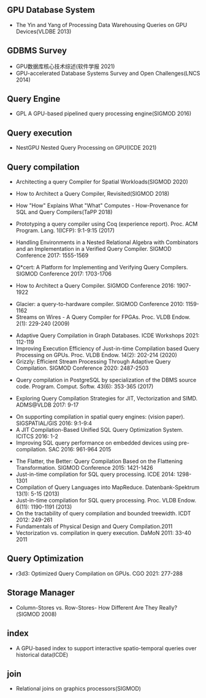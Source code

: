 ## GPU Database System
+ The Yin and Yang of Processing Data Warehousing Queries on GPU Devices(VLDBE 2013)

## GDBMS Survey
+ GPU数据库核心技术综述(软件学报 2021)
+ GPU-accelerated Database Systems Survey and Open Challenges(LNCS 2014)

## Query Engine
+ GPL A GPU-based pipelined query processing engine(SIGMOD 2016)

## Query execution
+ NestGPU Nested Query Processing on GPU(ICDE 2021)

## Query compilation
+ Architecting a query Compiler for Spatial Workloads(SIGMOD 2020)
+ How to Architect a Query Compiler, Revisited(SIGMOD 2018)

+ How "How" Explains What "What" Computes - How-Provenance for SQL and Query Compilers(TaPP 2018)

+ Prototyping a query compiler using Coq (experience report). Proc. ACM Program. Lang. 1(ICFP): 9:1-9:15 (2017)
+ Handling Environments in a Nested Relational Algebra with Combinators and an Implementation in a Verified Query Compiler. SIGMOD Conference 2017: 1555-1569
+ Q*cert: A Platform for Implementing and Verifying Query Compilers. SIGMOD Conference 2017: 1703-1706
+ How to Architect a Query Compiler. SIGMOD Conference 2016: 1907-1922

[comment]: <> (+ Re-Engineering Compiler Transformations to Outperform Database Query Optimizers. LCPC 2014: 300-314)

[comment]: <> (+ Query-directed adaptive heap cloning for optimizing compilers. CGO 2013: 1:1-1:11)

[comment]: <> (+ Query Processing and Optimization using Compiler Tools. Grundlagen von Datenbanken 2010)
+ Glacier: a query-to-hardware compiler. SIGMOD Conference 2010: 1159-1162
+ Streams on Wires - A Query Compiler for FPGAs. Proc. VLDB Endow. 2(1): 229-240 (2009)

[comment]: <> (+ "Towards a Trusted Compiler for a Query Language for Wireless Sensor Networks.". ISoLA 2006: 277-282)

[comment]: <> (+ Implementation of an Object Oriented Query Language Compiler for Replicated Architectures. JISBD 2003: 441-450)

[comment]: <> (+ Efficient Execution of Multi-query Data Analysis Batches Using Compiler Optimization Strategies. LCPC 2003: 509-524)
+ Adaptive Query Compilation in Graph Databases. ICDE Workshops 2021: 112-119
+ Improving Execution Efficiency of Just-in-time Compilation based Query Processing on GPUs. Proc. VLDB Endow. 14(2): 202-214 (2020)
+ Grizzly: Efficient Stream Processing Through Adaptive Query Compilation. SIGMOD Conference 2020: 2487-2503

[comment]: <> (+ DejaVu: Recycling Tuning Setups in Hive Query Compilation. ER Forum/Posters/Demos 2019: 118-122)
+ Query compilation in PostgreSQL by specialization of the DBMS source code. Program. Comput. Softw. 43(6): 353-365 (2017)

[comment]: <> (+ Circuit Treewidth, Sentential Decision, and Query Compilation. PODS 2017: 233-246)
+ Exploring Query Compilation Strategies for JIT, Vectorization and SIMD. ADMS@VLDB 2017: 9-17

[comment]: <> (+ Circuit Treewidth, Sentential Decision, and Query Compilation. CoRR abs/1701.04626 &#40;2017&#41;)
+ On supporting compilation in spatial query engines: (vision paper). SIGSPATIAL/GIS 2016: 9:1-9:4
+ A JIT Compilation-Based Unified SQL Query Optimization System. ICITCS 2016: 1-2
+ Improving SQL query performance on embedded devices using pre-compilation. SAC 2016: 961-964 2015

[comment]: <> (+ Stream-Query Compilation with Ontologies. Australasian Conference on Artificial Intelligence 2015: 457-463)
+ The Flatter, the Better: Query Compilation Based on the Flattening Transformation. SIGMOD Conference 2015: 1421-1426
+ Just-in-time compilation for SQL query processing. ICDE 2014: 1298-1301
+ Compilation of Query Languages into MapReduce. Datenbank-Spektrum 13(1): 5-15 (2013)
+ Just-in-time compilation for SQL query processing. Proc. VLDB Endow. 6(11): 1190-1191 (2013)
+ On the tractability of query compilation and bounded treewidth. ICDT 2012: 249-261
+ Fundamentals of Physical Design and Query Compilation.2011
+ Vectorization vs. compilation in query execution. DaMoN 2011: 33-40 2011

## Query Optimization
+ r3d3: Optimized Query Compilation on GPUs. CGO 2021: 277-288


## Storage Manager
+ Column-Stores vs. Row-Stores- How Different Are They  Really?(SIGMOD 2008)

## index
+ A GPU-based index to support interactive spatio-temporal queries over historical data(ICDE)

## join
+ Relational joins on graphics processors(SIGMOD)

